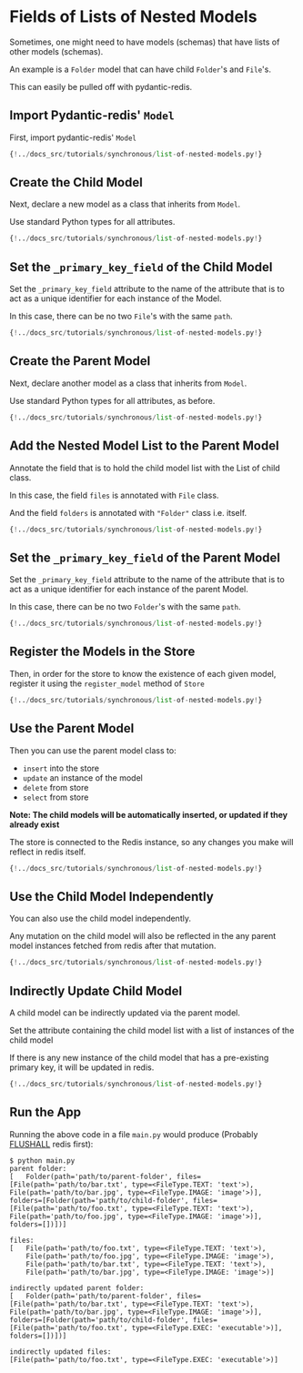 # Fields of Lists of Nested Models

Sometimes, one might need to have models (schemas) that have lists of other models (schemas).

An example is a `Folder` model that can have child `Folder`'s and `File`'s.

This can easily be pulled off with pydantic-redis.

## Import Pydantic-redis' `Model`

First, import pydantic-redis' `Model`

```Python hl_lines="5"
{!../docs_src/tutorials/synchronous/list-of-nested-models.py!}
```

## Create the Child Model

Next, declare a new model as a class that inherits from `Model`.

Use standard Python types for all attributes.

```Python hl_lines="14-17"
{!../docs_src/tutorials/synchronous/list-of-nested-models.py!}
```

## Set the `_primary_key_field` of the Child Model

Set the `_primary_key_field` attribute to the name of the attribute
that is to act as a unique identifier for each instance of the Model.

In this case, there can be no two `File`'s with the same `path`.

```Python hl_lines="15"
{!../docs_src/tutorials/synchronous/list-of-nested-models.py!}
```

## Create the Parent Model

Next, declare another model as a class that inherits from `Model`.

Use standard Python types for all attributes, as before.

```Python hl_lines="20-24"
{!../docs_src/tutorials/synchronous/list-of-nested-models.py!}
```

## Add the Nested Model List to the Parent Model

Annotate the field that is to hold the child model list with the List of child class. 

In this case, the field `files` is annotated with `File` class.

And the field `folders` is annotated with `"Folder"` class i.e. itself.

```Python hl_lines="23-24"
{!../docs_src/tutorials/synchronous/list-of-nested-models.py!}
```

## Set the `_primary_key_field` of the Parent Model

Set the `_primary_key_field` attribute to the name of the attribute
that is to act as a unique identifier for each instance of the parent Model.

In this case, there can be no two `Folder`'s with the same `path`.

```Python hl_lines="21"
{!../docs_src/tutorials/synchronous/list-of-nested-models.py!}
```

## Register the Models in the Store

Then, in order for the store to know the existence of each given model, 
register it using the `register_model` method of `Store`

```Python hl_lines="35-36"
{!../docs_src/tutorials/synchronous/list-of-nested-models.py!}
```

## Use the Parent Model

Then you can use the parent model class to:

- `insert` into the store
- `update` an instance of the model
- `delete` from store
- `select` from store

**Note: The child models will be automatically inserted, or updated if they already exist**

The store is connected to the Redis instance, so any changes you make will
reflect in redis itself.

```Python hl_lines="38-60"
{!../docs_src/tutorials/synchronous/list-of-nested-models.py!}
```

## Use the Child Model Independently

You can also use the child model independently.

Any mutation on the child model will also be reflected in the any parent model instances 
fetched from redis after that mutation.

```Python hl_lines="62-67"
{!../docs_src/tutorials/synchronous/list-of-nested-models.py!}
```

## Indirectly Update Child Model

A child model can be indirectly updated via the parent model.

Set the attribute containing the child model list with a list of instances of the child model 

If there is any new instance of the child model that has a pre-existing primary key, it will be updated in redis.

```Python hl_lines="62-65"
{!../docs_src/tutorials/synchronous/list-of-nested-models.py!}
```

## Run the App

Running the above code in a file `main.py` would produce 
(Probably [FLUSHALL](https://redis.io/commands/flushall/) redis first):

<div class="termy">

```console
$ python main.py
parent folder:
[   Folder(path='path/to/parent-folder', files=[File(path='path/to/bar.txt', type=<FileType.TEXT: 'text'>), File(path='path/to/bar.jpg', type=<FileType.IMAGE: 'image'>)], folders=[Folder(path='path/to/child-folder', files=[File(path='path/to/foo.txt', type=<FileType.TEXT: 'text'>), File(path='path/to/foo.jpg', type=<FileType.IMAGE: 'image'>)], folders=[])])]

files:
[   File(path='path/to/foo.txt', type=<FileType.TEXT: 'text'>),
    File(path='path/to/foo.jpg', type=<FileType.IMAGE: 'image'>),
    File(path='path/to/bar.txt', type=<FileType.TEXT: 'text'>),
    File(path='path/to/bar.jpg', type=<FileType.IMAGE: 'image'>)]

indirectly updated parent folder:
[   Folder(path='path/to/parent-folder', files=[File(path='path/to/bar.txt', type=<FileType.TEXT: 'text'>), File(path='path/to/bar.jpg', type=<FileType.IMAGE: 'image'>)], folders=[Folder(path='path/to/child-folder', files=[File(path='path/to/foo.txt', type=<FileType.EXEC: 'executable'>)], folders=[])])]

indirectly updated files:
[File(path='path/to/foo.txt', type=<FileType.EXEC: 'executable'>)]
```
</div>
